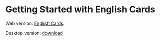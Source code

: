 # Getting Started with English Cards

Web version: [English Cards](https://english-cards.vercel.app).

Desktop version: [download](https://drive.google.com/uc?export=download&id=1Cy3fwPH77eI5uBzvFZXtf6LhLigS8n5i)

